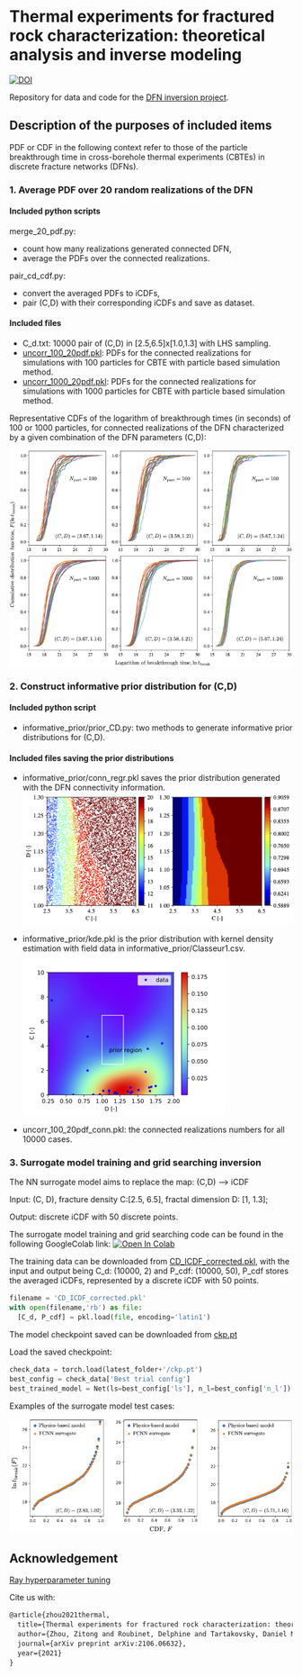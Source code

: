 # Thermal experiments for fractured rock characterization: theoretical analysis and inverse modeling

[![DOI](https://zenodo.org/badge/422305167.svg)](https://zenodo.org/badge/latestdoi/422305167)

Repository for data and code for the [DFN inversion project](https://arxiv.org/abs/2106.06632).

## Description of the purposes of included items

PDF or CDF in the following context refer to those of the particle breakthrough time in cross-borehole thermal experiments (CBTEs) in discrete fracture networks (DFNs).

### 1. Average PDF over 20 random realizations of the DFN

#### Included python scripts

merge\_20\_pdf.py:
- count how many realizations generated connected DFN, 
- average the PDFs over the connected realizations.

pair\_cd\_cdf.py:
- convert the averaged PDFs to iCDFs, 
- pair (C,D) with their corresponding iCDFs and save as dataset.

#### Included files

- C\_d.txt: 10000 pair of (C,D) in [2.5,6.5]x[1.0,1.3] with LHS sampling.
- [uncorr\_100\_20pdf.pkl](https://drive.google.com/file/d/1fanmymXZifl5P1eKOYYBqNuDAQaGXHM6/view?usp=sharing): PDFs for the connected realizations for simulations with 100 particles for CBTE with particle based simulation method.
- [uncorr\_1000\_20pdf.pkl](https://drive.google.com/file/d/1ff0ysWywsibzjxpkgmVu-5GWYSPKrvJo/view?usp=sharing): PDFs for the connected realizations for simulations with 1000 particles for CBTE with particle based simulation method.

Representative CDFs of the logarithm of breakthrough times (in seconds) of 100 or 1000 particles, for connected realizations of the DFN characterized by a given combination of the DFN parameters (C,D):

![CDF realizations](/images/CDFs-realizations.png)

### 2. Construct informative prior distribution for (C,D)

#### Included python script

- informative\_prior/prior\_CD.py: two methods to generate informative prior distributions for (C,D).

#### Included files saving the prior distributions

- informative\_prior/conn_regr.pkl saves the prior distribution generated with the DFN connectivity information. 
![prior with connectivity](/images/conn_prior_density.png)

- informative\_prior/kde.pkl is the prior distribution with kernel density estimation with field data in informative\_prior/Classeur1.csv.
![prior with kde with field data](/images/prior.png)

- uncorr\_100\_20pdf_conn.pkl: the connected realizations numbers for all 10000 cases.

### 3. Surrogate model training and grid searching inversion

The NN surrogate model aims to replace the map: (C,D) --> iCDF

Input: (C, D), fracture density C:[2.5, 6.5], fractal dimension D: [1, 1.3];

Output: discrete iCDF with 50 discrete points.

The surrogate model training and grid searching code can be found in the following GoogleColab link: 
[![Open In Colab](https://colab.research.google.com/assets/colab-badge.svg)](https://colab.research.google.com/drive/1qKGxPeAXvgoCEn5FLL4dPwNpkmKXgJOh?usp=sharing)

The training data can be downloaded from [CD\_ICDF\_corrected.pkl](https://drive.google.com/file/d/1fYmp4ZB4kXGwTHjsVg1rEi6G4g9hO7qJ/view?usp=sharing), with the input and output being C\_d: (10000, 2) and P\_cdf: (10000, 50), P\_cdf stores the averaged iCDFs, represented by a discrete iCDF with 50 points.

```python
filename = 'CD_ICDF_corrected.pkl'
with open(filename,'rb') as file:
  [C_d, P_cdf] = pkl.load(file, encoding='latin1') 
```

The model checkpoint saved can be downloaded from [ckp.pt](https://drive.google.com/file/d/1-3zh6nxl-Fci0qr6a6qoQ6YrpiD-SdMf/view?usp=sharing)

Load the saved checkpoint:
```python
check_data = torch.load(latest_folder+'/ckp.pt')
best_config = check_data['Best trial config']
best_trained_model = Net(ls=best_config['ls'], n_l=best_config['n_l']).to(device)

```

Examples of the surrogate model test cases:

![NN surrogate test cases](/images/NN_test.png)


## Acknowledgement

[Ray hyperparameter tuning](https://docs.ray.io/en/latest/tune/index.html)

Cite us with:

```latex
@article{zhou2021thermal,
  title={Thermal experiments for fractured rock characterization: theoretical analysis and inverse modeling},
  author={Zhou, Zitong and Roubinet, Delphine and Tartakovsky, Daniel M},
  journal={arXiv preprint arXiv:2106.06632},
  year={2021}
}
```
